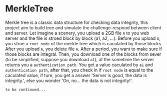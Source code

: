 # MerkleTree
Merkle tree is a classic data structure for checking data integrity, this project aim to build tree and simulate the challenge-respond between client and server.
Let imagine a scenery, you upload a 2GB file `A` to you web server and the file is stroed block by block (a1, a2, ...). Before you upload `A`, you stroe a `root node` of the merkle tree which is caculated by those blocks. After you upload `A`, you delete file `A`. After a period, you want to make sure if those blocks are integral. Then, you download one of the blocks from sever (to be simplified, suppose you download `a1`), at the sometime the server returns you a `authentication path`. You get a value caculated by `a1` and `authentication path`, after that, you check in if `root node` is equal to the caculated value, if ture, you get a answer 'Server is good, the data is integrity.', else you wonder 'On, no... the data is not integrity!'.

    to be continued...
